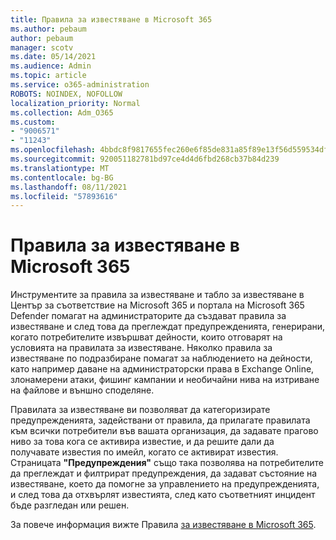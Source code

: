 ```yaml
---
title: Правила за известяване в Microsoft 365
ms.author: pebaum
author: pebaum
manager: scotv
ms.date: 05/14/2021
ms.audience: Admin
ms.topic: article
ms.service: o365-administration
ROBOTS: NOINDEX, NOFOLLOW
localization_priority: Normal
ms.collection: Adm_O365
ms.custom:
- "9006571"
- "11243"
ms.openlocfilehash: 4bbdc8f9817655fec260e6f85de831a85f89e13f56d559534df68f79c5bed9a2
ms.sourcegitcommit: 920051182781bd97ce4d4d6fbd268cb37b84d239
ms.translationtype: MT
ms.contentlocale: bg-BG
ms.lasthandoff: 08/11/2021
ms.locfileid: "57893616"
---
```

# <a name="alert-policies-in-microsoft-365"></a>Правила за известяване в Microsoft 365

Инструментите за правила за известяване и табло за известяване в Център за съответствие на Microsoft 365 и портала на Microsoft 365 Defender помагат на администраторите да създават правила за известяване и след това да преглеждат предупрежденията, генерирани, когато потребителите извършват дейности, които отговарят на условията на правилата за известяване. Няколко правила за известяване по подразбиране помагат за наблюдението на дейности, като например даване на администраторски права в Exchange Online, злонамерени атаки, фишинг кампании и необичайни нива на изтриване на файлове и външно споделяне.

Правилата за известяване ви позволяват да категоризирате предупрежденията, задействани от правила, да прилагате правилата към всички потребители във вашата организация, да задавате прагово ниво за това кога се активира известие, и да решите дали да получавате известия по имейл, когато се активират известия. Страницата **"Предупреждения"** също така позволява на потребителите да преглеждат и филтрират предупреждения, да задават състояние на известяване, което да помогне за управлението на предупрежденията, и след това да отхвърлят известията, след като съответният инцидент бъде разгледан или решен.

За повече информация вижте Правила [за известяване в Microsoft 365](https://docs.microsoft.com/microsoft-365/compliance/alert-policies).
